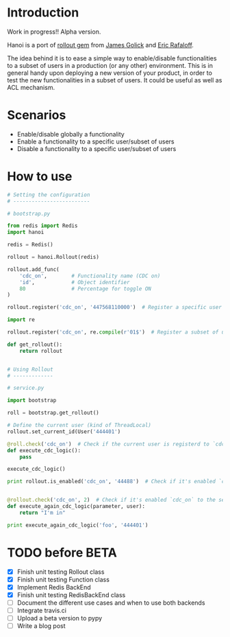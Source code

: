 
# Introduction

Work in progress!! Alpha version.

Hanoi is a port of [rollout gem](https://github.com/FetLife/rollout) from [James Golick](https://github.com/jamesgolick) and [Eric Rafaloff](https://github.com/EricR).

The idea behind it is to ease a simple way to enable/disable functionalities to a subset of users in a production (or any other) environment. This is in general handy upon deploying a new version of your product, in order to test the new functionalities in a subset of users. It could be useful as well as ACL mechanism.

# Scenarios

* Enable/disable globally a functionality
* Enable a functionality to a specific user/subset of users
* Disable a functionality to a specific user/subset of users


# How to use


```python
# Setting the configuration
# -------------------------

# bootstrap.py

from redis import Redis
import hanoi

redis = Redis()

rollout = hanoi.Rollout(redis)

rollout.add_func(
    'cdc_on',        # Functionality name (CDC on)
    'id',            # Object identifier
    80               # Percentage for toggle ON
)

rollout.register('cdc_on', '447568110000')  # Register a specific user

import re

rollout.register('cdc_on', re.compile(r'01$')  # Register a subset of users

def get_rollout():
    return rollout


# Using Rollout
# -------------

# service.py

import bootstrap

roll = bootstrap.get_rollout()

# Define the current user (kind of ThreadLocal)
rollout.set_current_id(User('444401')

@roll.check('cdc_on')  # Check if the current user is registerd to `cdc_on`
def execute_cdc_logic():
    pass

execute_cdc_logic()

print rollout.is_enabled('cdc_on', '44488')  # Check if it's enabled `cdc_on` to the user `44488`


@rollout.check('cdc_on', 2)  # Check if it's enabled `cdc_on` to the second parameter
def execute_again_cdc_logic(parameter, user):
    return "I'm in"

print execute_again_cdc_logic('foo', '444401')

```

# TODO before BETA

- [X] Finish unit testing Rollout class
- [X] Finish unit testing Function class
- [X] Implement Redis BackEnd
- [X] Finish unit testing RedisBackEnd class
- [ ] Document the different use cases and when to use both backends
- [ ] Integrate travis.ci
- [ ] Upload a beta version to pypy
- [ ] Write a blog post
